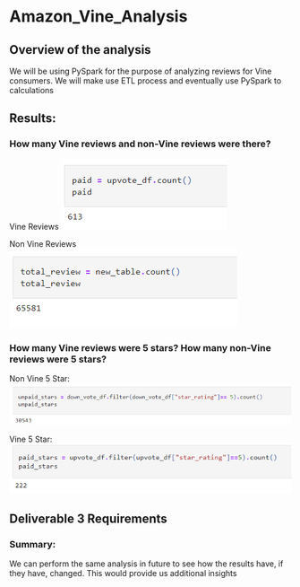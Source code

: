 # Amazon_Vine_Analysis


## Overview of the analysis
We will be using PySpark for the purpose of analyzing reviews for Vine consumers. 
We will make use ETL process and eventually use PySpark to calculations 

## Results: 

### How many Vine reviews and non-Vine reviews were there?

Vine Reviews
![](Images/vinereviews.png)


Non Vine Reviews
![](Images/nonvinereviews.png)

### How many Vine reviews were 5 stars? How many non-Vine reviews were 5 stars?

Non Vine 5 Star:
![](Images/nonvine5star.png)

Vine 5 Star:
![](Images/vine5star.png)




## Deliverable 3 Requirements

### Summary:
We can perform the same analysis in future  to see how the results have, if they have, changed. 
This would provide us additional insights 
